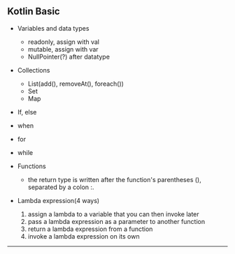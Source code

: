 ## Kotlin Basic
* Variables and data types
  * readonly, assign with val
  * mutable, assign with var
  * NullPointer(?) after datatype
  
* Collections
  * List(add(), removeAt(), foreach())
  * Set
  * Map
* If, else
* when
* for
* while
* Functions
  * the return type is written after the function's parentheses (), separated by a colon :.
* Lambda expression(4 ways)
  1.  assign a lambda to a variable that you can then invoke later
  2. pass a lambda expression as a parameter to another function
  3. return a lambda expression from a function
  4. invoke a lambda expression on its own
___
